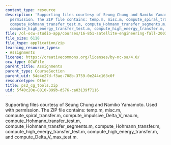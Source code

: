 ```yaml
---
content_type: resource
description: 'Supporting files courtesy of Seung Chung and Namiko Yamamoto. Used with
  permission. The ZIP file contains: temp.m, misc.m, compute_spiral_transfer.m, compute_impulsive_Delta_V_max.m,
  compute_Hohmann_transfer_test.m, compute_Hohmann_transfer_segments.m, compute_Hohmann_transfer.m,
  compute_high_energy_transfer_test.m, compute_high_energy_transfer.m, and compute_Delta_V_max_test.m.'
file: /ol-ocw-studio-app/courses/16-851-satellite-engineering-fall-2003/5f40c20e8810099bd576ca03139f7116_ps2_cg_tools.zip
file_size: 6118
file_type: application/zip
learning_resource_types:
- Assignments
license: https://creativecommons.org/licenses/by-nc-sa/4.0/
ocw_type: OCWFile
parent_title: Assignments
parent_type: CourseSection
parent_uid: 54e4e27d-f3ae-708b-3759-0e244c163c0f
resourcetype: Other
title: ps2_cg_tools.zip
uid: 5f40c20e-8810-099b-d576-ca03139f7116
---
```

Supporting files courtesy of Seung Chung and Namiko Yamamoto. Used with permission. The ZIP file contains: temp.m, misc.m, compute_spiral_transfer.m, compute_impulsive_Delta_V_max.m, compute_Hohmann_transfer_test.m, compute_Hohmann_transfer_segments.m, compute_Hohmann_transfer.m, compute_high_energy_transfer_test.m, compute_high_energy_transfer.m, and compute_Delta_V_max_test.m.